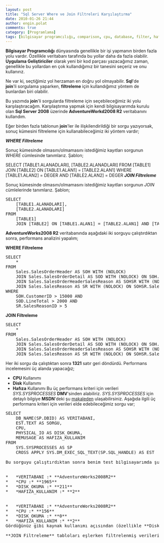 ```yaml
---
layout: post
title: "Sql Server Where ve Join Filtreleri Karşılaştırma"
date: 2010-01-26 21:44
author: engin.polat
comments: true
category: [Programlama]
tags: [bilgisayar programcılığı, comparison, cpu, database, filter, hafıza, join, karşılaştırma, memory, performance, performans, query, select, sorgu, sql server, veritabanı, where]
---
```

**Bilgisayar Programcılığı** dünyasında genellikle bir işi yapmanın birden fazla yolu vardır. Özellikle veritabanı tarafında bu yollar daha da fazla olabilir. **Uygulama Geliştiriciler** olarak yeni bir kod parçası yazacağımız zaman, genellikle bu yollardan en çok kullandığımız bir tanesini seçeriz ve onu kullanırız.

Ne var ki, seçtiğimiz yol herzaman en doğru yol olmayabilir. **Sql**'de **join**'li sorgulama yaparken, **filtreleme** için kullandığımız yöntem de bunlardan biri olabilir.

Bu yazımda **join**'li sorgularda filtreleme için seçebileceğimiz iki yolu karşılaştıracağım. Karşılaştırma yapmak için kendi bilgisayarımda kurulu olan **Sql Server 2008** üzerinde **AdventureWorkd2008 R2** veritabanını kullandım.

Eğer birden fazla tablonun **join**'ler ile ilişkilendirildiği bir sorgu yazıyorsak, sonuç kümesini filtreleme için kullanabileceğimiz iki yöntem vardır;

***WHERE Filtreleme***

Sonuç kümesinde olmasını/olmamasını istediğimiz kayıtları sorgunun *WHERE* cümlesinde tanımlarız. Şablon;


SELECT
    [TABLE1.ALANADLARI],
    [TABLE2.ALANADLARI]
FROM
    [TABLE1]
    JOIN [TABLE2] ON [TABLE1.ALAN1] = [TABLE2.ALAN1]
WHERE
    [TABLE1.ALAN2] = DEGER AND
    [TABLE2.ALAN2] = DEGER</pre>
***JOIN Filtreleme***

Sonuç kümesinde olmasını/olmamasını istediğimiz kayıtları sorgunun *JOIN* cümlelerinde tanımlarız. Şablon;
<pre class="brush:sql">SELECT
    [TABLE1.ALANADLARI],
    [TABLE2.ALANADLARI]
FROM
    [TABLE1]
    JOIN [TABLE2] ON [TABLE1.ALAN1] = [TABLE2.ALAN1] AND [TABLE1.ALAN2] = DEGER AND [TABLE2.ALAN2] = DEGER</pre>
**AdventureWorks2008 R2** veritabanında aşağıdaki iki sorguyu çalıştırdıktan sonra, performans analizini yapalım;

**WHERE Filtreleme**
<pre class="brush:sql">SELECT
    *
FROM
    Sales.SalesOrderHeader AS SOH WITH (NOLOCK)
    JOIN Sales.SalesOrderDetail AS SOD WITH (NOLOCK) ON SOH.SalesOrderID = SOD.SalesOrderID
    JOIN Sales.SalesOrderHeaderSalesReason AS SOHSR WITH (NOLOCK) ON SOHSR.SalesOrderID = SOH.SalesOrderID
    JOIN Sales.SalesReason AS SR WITH (NOLOCK) ON SOHSR.SalesReasonID = SR.SalesReasonID
WHERE
    SOH.CustomerID &gt; 15000 AND
    SOD.LineTotal &gt; 2000 AND
    SR.SalesReasonID &gt; 5</pre>
**JOIN Filtreleme**
<pre class="brush:sql">SELECT
    *
FROM
    Sales.SalesOrderHeader AS SOH WITH (NOLOCK)
    JOIN Sales.SalesOrderDetail AS SOD WITH (NOLOCK) ON SOH.SalesOrderID = SOD.SalesOrderID AND SOH.CustomerID &gt; 15000 AND SOD.LineTotal &gt; 2000
    JOIN Sales.SalesOrderHeaderSalesReason AS SOHSR WITH (NOLOCK) ON SOHSR.SalesOrderID = SOH.SalesOrderID
    JOIN Sales.SalesReason AS SR WITH (NOLOCK) ON SOHSR.SalesReasonID = SR.SalesReasonID AND SR.SalesReasonID &gt; 5</pre>
Her iki sorgu da çalıştıktan sonra **1321** satır geri döndürdü. Performans incelemesini üç alanda yapacağız;


*   **CPU** Kullanımı
*   **Disk** Kullanımı
*   **Hafıza** Kullanımı
Bu üç performans kriteri için verileri  *SYS.SYSPROCESSES* **DMV**'sinden alabiliriz. *SYS.SYSPROCESSES* için detaylı bilgiye **MSDN**'deki şu <a title="MSDN: SYS.SYSPROCESSES" href="http://msdn.microsoft.com/en-us/library/ms179881.aspx" target="_blank">makaleden</a> ulaşabilirsiniz. Aşağıda ilgili üç performans kriteri için verileri elde edebileceğimiz sorgu var;
<pre class="brush:sql">SELECT
    DB_NAME(SP.DBID) AS VERITABANI,
    EST.TEXT AS SORGU,
    CPU,
    PHYSICAL_IO AS DISK_OKUMA,
    MEMUSAGE AS HAFIZA_KULLANIM
FROM
    SYS.SYSPROCESSES AS SP
    CROSS APPLY SYS.DM_EXEC_SQL_TEXT(SP.SQL_HANDLE) AS EST

Bu sorguyu çalıştırdıktan sonra benim test bilgisayarımda şu verileri elde ettim;


*   *VERITABANI :* **AdventureWorks2008R2**
*   *CPU :* **1965**
*   *DISK_OKUMA :* **211**
*   *HAFIZA_KULLANIM :* **2**


*   *VERITABANI :* **AdventureWorks2008R2**
*   *CPU :* **156**
*   *DISK_OKUMA :* **0**
*   *HAFIZA_KULLANIM :* **2**
Gördüğünüz gibi kaynak kullanımı açısından (özellikle **Disk Okuma** ve **CPU Kullanımı** açısından) **JOIN Filtreleme**, **WHERE Filtreleme**den daha avantajlı.

**JOIN Filtreleme** tabloları eşlerken filtrelenmiş verileri kullanıyor, **WHERE Filtreleme** ise, önce tabloları eşleştiriyor sonra filtreliyor. Özellikle çok kayıt bulunan/bulunacak olan tablolarınıza sorgu yazarken, JOIN Filtreleme'yi kullanmanızı tavsiye ederim.

